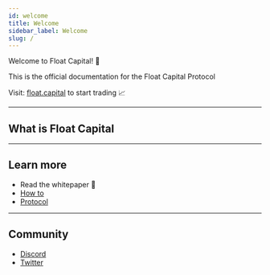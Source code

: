 ```yaml
---
id: welcome
title: Welcome
sidebar_label: Welcome
slug: /
---
```


Welcome to Float Capital! 👋

This is the official documentation for the Float Capital Protocol

Visit: [float.capital](https://float.capital) to start trading 📈

---

## What is Float Capital

---

## Learn more

- Read the whitepaper 📄
- [How to](https://docs.float.capital/docs/mint)
- [Protocol](https://docs.float.capital/docs/overview)

---

## Community

- [Discord](https://discord.gg/qesr2KZAhn)
- [Twitter](https://twitter.com/float_capital)
